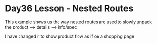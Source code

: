 # Day36 Lesson - Nested Routes

This example shows us the way nested routes are used to slowly unpack the product --> details --> info/spec 

I have changed it to show product flow as if on a shopping page 